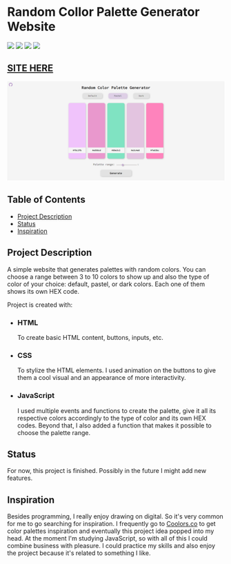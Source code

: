 # Random Collor Palette Generator Website

![](https://img.shields.io/github/forks/isabdch/random-color-palette-generator?color=blueviolet&style=for-the-badge)
![](https://img.shields.io/github/languages/count/isabdch/random-color-palette-generator?color=blueviolet&style=for-the-badge)
![](https://img.shields.io/github/repo-size/isabdch/random-color-palette-generator?color=blueviolet&style=for-the-badge)
![](https://img.shields.io/github/issues/isabdch/random-color-palette-generator?color=blueviolet&style=for-the-badge)

## [SITE HERE](https://isabdch.github.io/random-color-palette-generator/)
![](images/color-palette.png)

## Table of Contents

- [Project Description](#project-description)
- [Status](#status)
- [Inspiration](#inspiration)

## Project Description

A simple website that generates palettes with random colors. You can choose a range between 3 to 10 colors to show up and also the type of color of your choice: default, pastel, or dark colors. Each one of them shows its own HEX code.

Project is created with:

- ### HTML

  To create basic HTML content, buttons, inputs, etc.

- ### CSS

  To stylize the HTML elements. I used animation on the buttons to give them a cool visual and an appearance of more interactivity.

- ### JavaScript

  I used multiple events and functions to create the palette, give it all its respective colors accordingly to the type of color and its own HEX codes. Beyond that, I also added a function that makes it possible to choose the palette range.

## Status

For now, this project is finished. Possibly in the future I might add new features.

## Inspiration

Besides programming, I really enjoy drawing on digital. So it's very common for me to go searching for inspiration. I frequently go to [Coolors.co](https://coolors.co/) to get color palettes inspiration and eventually this project idea popped into my head. At the moment I'm studying JavaScript, so with all of this I could combine business with pleasure. I could practice my skills and also enjoy the project because it's related to something I like.
